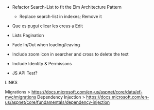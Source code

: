 - Refactor Search-List to fit the Elm Architecture Pattern
    - Replace search-list in indexes; Remove it
    
- Que es pugui clicar les creus a Edit
- Lists Pagination
- Fade In/Out when loading/leaving
- Include zoom icon in searcher and cross to delete the text
- Include Identity & Permissons
- JS API Test?

LINKS

Migrations > https://docs.microsoft.com/en-us/aspnet/core/data/ef-mvc/migrations
Dependency Injection > https://docs.microsoft.com/en-us/aspnet/core/fundamentals/dependency-injection
